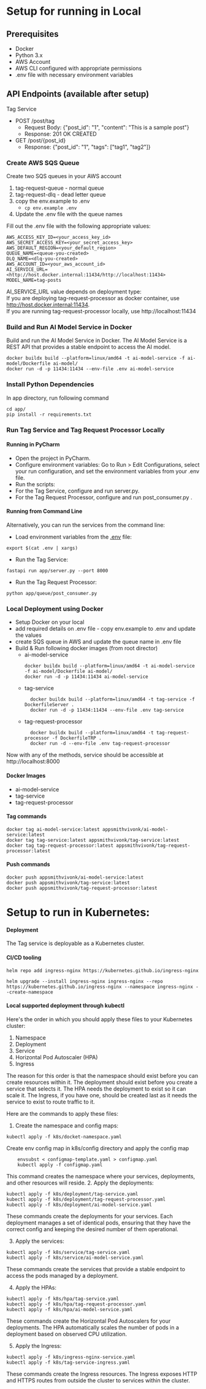 # Setup for running in Local
## Prerequisites
- Docker
- Python 3.x
- AWS Account
- AWS CLI configured with appropriate permissions
 - .env file with necessary environment variables

## API Endpoints (available after setup)
Tag Service
   - POST /post/tag
     - Request Body: {"post_id": "1", "content": "This is a sample post"}
     - Response: 201 OK CREATED
   - GET /post/{post_id}
     - Response: {"post_id": "1", "tags": ["tag1", "tag2"]}


### Create AWS SQS Queue
Create two SQS queues in your AWS account
1. tag-request-queue - normal queue
2. tag-request-dlq - dead letter queue
3. copy the env.example to .env
   - `cp env.example .env`
4. Update the .env file with the queue names

Fill out the .env file with the following appropriate values:
```shell
AWS_ACCESS_KEY_ID=<your_access_key_id>
AWS_SECRET_ACCESS_KEY=<your_secret_access_key>
AWS_DEFAULT_REGION=<your_default_region>
QUEUE_NAME=<queue-you-created>
DLQ_NAME=<dlq-you-created>
AWS_ACCOUNT_ID=<your_aws_account_id>
AI_SERVICE_URL=<http://host.docker.internal:11434/http://localhost:11434>
MODEL_NAME=tag-posts
```
AI_SERVICE_URL value depends on deployment type: 
<br>If you are deploying tag-request-processor as docker container, use http://host.docker.internal:11434. 
<br>If you are running tag-request-processor locally, use http://localhost:11434
### Build and Run AI Model Service in Docker

Build and run the AI Model Service in Docker. The AI Model Service is a REST API that provides a stable endpoint to access the AI model.
```shell
docker buildx build --platform=linux/amd64 -t ai-model-service -f ai-model/Dockerfile ai-model/
docker run -d -p 11434:11434 --env-file .env ai-model-service
```

### Install Python Dependencies
In app directory, run following command
````shell
cd app/
pip install -r requirements.txt
````

### Run Tag Service and Tag Request Processor Locally

#### Running in PyCharm
- Open the project in PyCharm.
- Configure environment variables: Go to Run > Edit Configurations, select your run configuration, and set the environment variables from your .env file.
- Run the scripts:
- For the Tag Service, configure and run server.py.
- For the Tag Request Processor, configure and run post_consumer.py .

#### Running from Command Line

Alternatively, you can run the services from the command line:

- Load environment variables from the [.env](.env) file:
```shell
export $(cat .env | xargs)
```
- Run the Tag Service:
```shell
fastapi run app/server.py --port 8000
```
- Run the Tag Request Processor:
```shell
python app/queue/post_consumer.py
```

### Local Deployment using Docker
- Setup Docker on your local
- add required details on .env file - copy env.example to .env and update the values
- create SQS queue in AWS and update the queue name in .env file
- Build & Run following docker images (from root director)
    - ai-model-service
      ```shell
      docker buildx build --platform=linux/amd64 -t ai-model-service -f ai-model/Dockerfile ai-model/
      docker run -d -p 11434:11434 ai-model-service
      ```
    - tag-service
      ```shell
        docker buildx build --platform=linux/amd64 -t tag-service -f DockerfileServer .
        docker run -d -p 11434:11434 --env-file .env tag-service
        ```
    - tag-request-processor
      ```shell
        docker buildx build --platform=linux/amd64 -t tag-request-processor -f DockerfileTRP .
        docker run -d --env-file .env tag-request-processor
        ```

Now with any of the methods, service should be accessible at http://localhost:8000

#### Docker Images
- ai-model-service
- tag-service
- tag-request-processor

#### Tag commands
```shell
docker tag ai-model-service:latest appsmithvivonk/ai-model-service:latest
docker tag tag-service:latest appsmithvivonk/tag-service:latest
docker tag tag-request-processor:latest appsmithvivonk/tag-request-processor:latest
```
#### Push commands
```shell
docker push appsmithvivonk/ai-model-service:latest
docker push appsmithvivonk/tag-service:latest
docker push appsmithvivonk/tag-request-processor:latest
```

# Setup to run in Kubernetes:

#### Deployment
The Tag service is deployable as a Kubernetes cluster.

#### CI/CD tooling
```shell
helm repo add ingress-nginx https://kubernetes.github.io/ingress-nginx

helm upgrade --install ingress-nginx ingress-nginx --repo https://kubernetes.github.io/ingress-nginx --namespace ingress-nginx --create-namespace
```

#### Local supported deployment through kubectl
Here's the order in which you should apply these files to your Kubernetes cluster:

1. Namespace
2. Deployment
3. Service
4. Horizontal Pod Autoscaler (HPA)
5. Ingress

The reason for this order is that the namespace should exist before you can create resources within it. The deployment should exist before you create a service that selects it. The HPA needs the deployment to exist so it can scale it. The Ingress, if you have one, should be created last as it needs the service to exist to route traffic to it.

Here are the commands to apply these files:

1. Create the namespace and config maps:
  ```shell
  kubectl apply -f k8s/docket-namespace.yaml
  ```
Create env config map in k8s/config directory and apply the config map
  ```shell
      envsubst < configmap-template.yaml > configmap.yaml
      kubectl apply -f configmap.yaml
  ```
This command creates the namespace where your services, deployments, and other resources will reside.
2. Apply the deployments:
  ```shell
  kubectl apply -f k8s/deployment/tag-service.yaml
  kubectl apply -f k8s/deployment/tag-request-processor.yaml
  kubectl apply -f k8s/deployment/ai-model-service.yaml
  ```

These commands create the deployments for your services. Each deployment manages a set of identical pods, ensuring that they have the correct config and keeping the desired number of them operational.

3. Apply the services:

  ```shell
  kubectl apply -f k8s/service/tag-service.yaml
  kubectl apply -f k8s/service/ai-model-service.yaml
  ```

These commands create the services that provide a stable endpoint to access the pods managed by a deployment.

4. Apply the HPAs:
  ```shell
  kubectl apply -f k8s/hpa/tag-service.yaml
  kubectl apply -f k8s/hpa/tag-request-processor.yaml
  kubectl apply -f k8s/hpa/ai-model-service.yaml
  ```
These commands create the Horizontal Pod Autoscalers for your deployments. The HPA automatically scales the number of pods in a deployment based on observed CPU utilization.

5. Apply the Ingress:

  ```shell
  kubectl apply -f k8s/ingress-nginx-service.yaml
  kubectl apply -f k8s/tag-service-ingress.yaml
  ```
These commands create the Ingress resources. The Ingress exposes HTTP and HTTPS routes from outside the cluster to services within the cluster.
